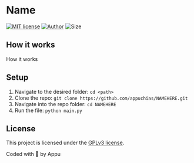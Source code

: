 # Name

[![MIT license](https://img.shields.io/github/license/appuchias/NAMEHERE?style=flat-square)](https://github.com/appuchias/NAMEHERE/blob/master/LICENSE)
[![Author](https://img.shields.io/badge/Project%20by-Appu-9cf?style=flat-square)](https://github.com/appuchias)
![Size](https://img.shields.io/github/repo-size/appuchias/NAMEHERE?color=orange&style=flat-square)

## How it works

How it works

## Setup

1. Navigate to the desired folder: `cd <path>`
1. Clone the repo: `git clone https://github.com/appuchias/NAMEHERE.git`
1. Navigate into the repo folder: `cd NAMEHERE`
1. Run the file: `python main.py`

## License

This project is licensed under the [GPLv3 license](https://github.com/appuchias/NAMEHERE/blob/master/LICENSE).

Coded with 🖤 by Appu
